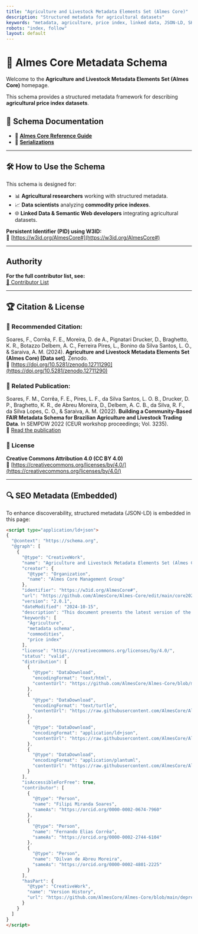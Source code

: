 ```yaml
---
title: "Agriculture and Livestock Metadata Elements Set (Almes Core)"
description: "Structured metadata for agricultural datasets"
keywords: "metadata, agriculture, price index, linked data, JSON-LD, SHACL"
robots: "index, follow"
layout: default
---
```



# 🌾 Almes Core Metadata Schema
Welcome to the **Agriculture and Livestock Metadata Elements Set (Almes Core)** homepage.

This schema provides a structured metadata framework for describing **agricultural price index datasets**.

## 📖 Schema Documentation
- 📜 **[Almes Core Reference Guide](https://github.com/AlmesCore/Almes-Core/blob/main/core2024-07-08.md)**
- 📝 **[Serializations](https://github.com/AlmesCore/Almes-Core/tree/main/Serializations)**

---

## 🛠 How to Use the Schema
This schema is designed for:
- 📊 **Agricultural researchers** working with structured metadata.
- 📈 **Data scientists** analyzing **commodity price indexes**.
- 🌐 **Linked Data & Semantic Web developers** integrating agricultural datasets.

**Persistent Identifier (PID) using W3ID:**  
🔗 [https://w3id.org/AlmesCore#](https://w3id.org/AlmesCore#)

---

## Authority 

**For the full contributor list, see:**  
[📄 Contributor List](https://github.com/AlmesCore/Almes-Core/blob/main/core2024-07-08.md)

---

## 🏆 Citation & License

### 📄 Recommended Citation:
Soares, F., Corrêa, F. E., Moreira, D. de A., Pignatari Drucker, D., Braghetto, K. R., Botazzo Delbem, A. C., Ferreira Pires, L., Bonino da Silva Santos, L. O., & Saraiva, A. M. (2024). **Agriculture and Livestock Metadata Elements Set (Almes Core) [Data set]**. Zenodo.  
🔗 [https://doi.org/10.5281/zenodo.12711290](https://doi.org/10.5281/zenodo.12711290)

### 📘 Related Publication:
Soares, F. M., Corrêa, F. E., Pires, L. F., da Silva Santos, L. O. B., Drucker, D. P., Braghetto, K. R., de Abreu Moreira, D., Delbem, A. C. B., da Silva, R. F., da Silva Lopes, C. O., & Saraiva, A. M. (2022). **Building a Community-Based FAIR Metadata Schema for Brazilian Agriculture and Livestock Trading Data**. In SEMPDW 2022 (CEUR workshop proceedings; Vol. 3235).  
🔗 [Read the publication](https://ceur-ws.org/Vol-3235/paper26.pdf)

### 📜 License
**Creative Commons Attribution 4.0 (CC BY 4.0)**  
🔗 [https://creativecommons.org/licenses/by/4.0/](https://creativecommons.org/licenses/by/4.0/)

---

## 🔍 SEO Metadata (Embedded)
To enhance discoverability, structured metadata (JSON-LD) is embedded in this page:

```html
<script type="application/ld+json">
{
  "@context": "https://schema.org",
  "@graph": [
    {
      "@type": "CreativeWork",
      "name": "Agriculture and Livestock Metadata Elements Set (Almes Core)",
      "creator": {
        "@type": "Organization",
        "name": "Almes Core Management Group"
      },
      "identifier": "https://w3id.org/AlmesCore#",
      "url": "https://github.com/AlmesCore/Almes-Core/edit/main/core2024-07-08.md",
      "version": "2.0.1",
      "dateModified": "2024-10-15",
      "description": "This document presents the latest version of the Agriculture and Livestock Metadata Element Set (Almes Core), curated by the Almes Core Data Management Group. It encompasses comprehensive definitions of classes, properties, vocabulary encoding schemes, and syntax encoding schemes. The current core focuses on providing a detailed description of agricultural price index datasets.",
      "keywords": [
        "Agriculture",
        "metadata schema",
        "commodities",
        "price index"
      ],
      "license": "https://creativecommons.org/licenses/by/4.0/",
      "status": "valid",
      "distribution": [
        {
          "@type": "DataDownload",
          "encodingFormat": "text/html",
          "contentUrl": "https://github.com/AlmesCore/Almes-Core/blob/main/core2024-07-08.md#almes-core-reference-guide"
        },
        {
          "@type": "DataDownload",
          "encodingFormat": "text/turtle",
          "contentUrl": "https://raw.githubusercontent.com/AlmesCore/Almes-Core/refs/heads/main/Serializations/almes-core-schema-shacl.ttl"
        },
        {
          "@type": "DataDownload",
          "encodingFormat": "application/ld+json",
          "contentUrl": "https://raw.githubusercontent.com/AlmesCore/Almes-Core/refs/heads/main/Serializations/almes-core-schema.json"
        },
        {
          "@type": "DataDownload",
          "encodingFormat": "application/plantuml",
          "contentUrl": "https://raw.githubusercontent.com/AlmesCore/Almes-Core/refs/heads/main/Serializations/almes-core-schema.plantuml"
        }
      ],
      "isAccessibleForFree": true,
      "contributor": [
        {
          "@type": "Person",
          "name": "Filipi Miranda Soares",
          "sameAs": "https://orcid.org/0000-0002-0674-7960"
        },
        {
          "@type": "Person",
          "name": "Fernando Elias Corrêa",
          "sameAs": "https://orcid.org/0000-0002-2744-6104"
        },
        {
          "@type": "Person",
          "name": "Dilvan de Abreu Moreira",
          "sameAs": "https://orcid.org/0000-0002-4801-2225"
        }
      ],
      "hasPart": {
        "@type": "CreativeWork",
        "name": "Version History",
        "url": "https://github.com/AlmesCore/Almes-Core/blob/main/deprecatedElements.md"
      }
    }
  ]
}
</script>

